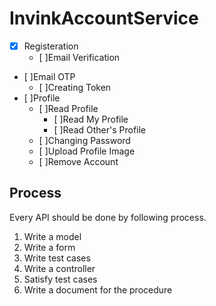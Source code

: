 # InvinkAccountService
- [x] Registeration
    - [ ]Email Verification
- [ ]Email OTP
    - [ ]Creating Token
- [ ]Profile
    - [ ]Read Profile
        - [ ]Read My Profile
        - [ ]Read Other's Profile
    - [ ]Changing Password
    - [ ]Upload Profile Image
    - [ ]Remove Account


## Process
Every API should be done by following process.
1. Write a model
1. Write a form
1. Write test cases
1. Write a controller
1. Satisfy test cases
1. Write a document for the procedure